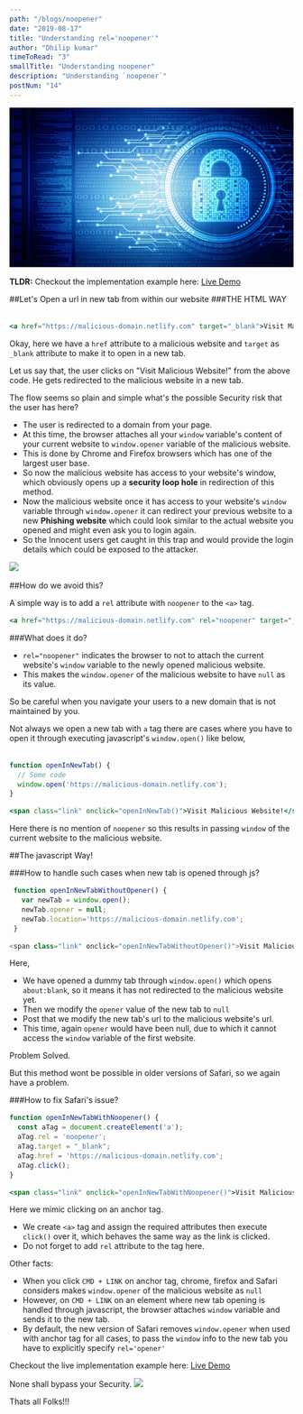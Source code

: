```yaml
---
path: "/blogs/noopener"
date: "2019-08-17"
title: "Understanding rel='noopener'"
author: "Dhilip kumar"
timeToRead: "3"
smallTitle: "Understanding noopener"
description: "Understanding `noopener`"
postNum: "14"
---
```



<img src="./cover_14.png"/>
<br/>

**TLDR:**
Checkout the implementation example here:
<a href="https://my-dummy-domain.netlify.com/" target="_blank">Live Demo</a>

##Let's Open a url in new tab from within our website
###THE HTML WAY

```jsx

<a href="https://malicious-domain.netlify.com" target="_blank">Visit Malicious Website!</a>
```


Okay, here we have a `href` attribute to a malicious website and `target` as `_blank` attribute to make it to open in a new tab.

Let us say that, the user clicks on "Visit Malicious Website!" from the above code. He gets redirected to the malicious website in a new tab.

The flow seems so plain and simple what's the possible Security risk that the user has here?

 - The user is redirected to a domain from your page.
 - At this time, the browser attaches all your `window` variable's content of your current website to `window.opener` variable of the malicious website.
- This is done by Chrome and Firefox browsers which has one of the largest user base.
- So now the malicious website has access to your website's window, which obviously opens up a **security loop hole** in redirection of this method.
- Now the malicious website once it has access to your website's `window` variable through `window.opener` it can redirect your previous website to a new **Phishing website** which could look similar to the actual website you opened and might even ask you to login again. 
- So the Innocent users get caught in this trap and would provide the login details which could be exposed to the attacker.

![](https://media.giphy.com/media/UuIpr1iwXkRgY/giphy.gif)

##How do we avoid this?

A simple way is to add a `rel` attribute with `noopener` to the `<a>` tag.
```jsx
<a href="https://malicious-domain.netlify.com" rel="noopener" target="_blank">Visit Malicious Website!</a>
```
###What does it do?
 - `rel="noopener"` indicates the browser to not to attach the current website's `window` variable to the newly opened malicious website.
 - This makes the `window.opener` of the malicious website to have `null` as its value.


So be careful when you navigate your users to a new domain that is not maintained by you.


Not always we open a new tab with `a` tag there are cases where you have to open it through executing javascript's `window.open()` like below,

```js

function openInNewTab() {
  // Some code
  window.open('https://malicious-domain.netlify.com');
}
```
```jsx
<span class="link" onclick="openInNewTab()">Visit Malicious Website!</span>
```

Here there is no mention of `noopener` so this results in passing `window` of the current website to the malicious website.

##The javascript Way!

###How to handle such cases when new tab is opened through js?

```js
 function openInNewTabWithoutOpener() {
   var newTab = window.open();
   newTab.opener = null;
   newTab.location='https://malicious-domain.netlify.com';
 }
```
```js
<span class="link" onclick="openInNewTabWithoutOpener()">Visit Malicious Website!</span>
```

Here,
- We have opened a dummy tab through `window.open()` which opens `about:blank`, so it means it has not redirected to the malicious website yet.
- Then we modify the `opener` value of the new tab to `null`
- Post that we modify the new tab's url to the malicious website's url.
- This time, again `opener` would have been null, due to which it cannot access the `window` variable of the first website.

Problem Solved.

But this method wont be possible in older versions of Safari, so we again have a problem.

###How to fix Safari's issue?

```jsx
function openInNewTabWithNoopener() {
  const aTag = document.createElement('a');
  aTag.rel = 'noopener';
  aTag.target = "_blank";
  aTag.href = 'https://malicious-domain.netlify.com';
  aTag.click();
}
```
```jsx
<span class="link" onclick="openInNewTabWithNoopener()">Visit Malicious Website!</span>
```
Here we mimic clicking on an anchor tag.
 - We create `<a>` tag and assign the required attributes then execute `click()` over it, which behaves the same way as the link is clicked.
 - Do not forget to add `rel` attribute to the tag here.


Other facts:

 - When you click `CMD + LINK` on anchor tag, chrome, firefox and Safari considers makes `window.opener` of the malicious website as `null`
 - However, on `CMD + LINK` on an element where new tab opening is handled through javascript, the browser attaches `window` variable and sends it to the new tab.
 - By default, the new version of Safari removes `window.opener` when used with anchor tag for all cases, to pass the `window` info to the new tab you have to explicitly specify `rel='opener'`

Checkout the live implementation example here:
<a href="https://my-dummy-domain.netlify.com/" target="_blank">Live Demo</a>


None shall bypass your Security.
![](https://media.giphy.com/media/5SAPlGAS1YnLN9jHua/giphy-downsized-large.gif)


Thats all Folks!!!
